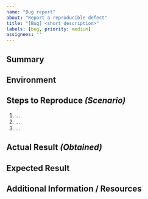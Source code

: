 ```yaml
---
name: "Bug report"
about: "Report a reproducible defect"
title: "[Bug] <short description>"
labels: [bug, priority: medium]
assignees: ''
---
```


<!--
Please fill out **every** section; remove any lines that do not apply.
Hidden comments like this one provide guidance and will not appear once the issue is submitted.
-->

## Summary
<!-- A concise description of the bug. -->

## Environment
<!-- OS, Python version, package version / commit SHA, GPU/CPU, etc. -->

## Steps to Reproduce *(Scenario)*
1. ...
2. ...
3. ...

## Actual Result *(Obtained)*
<!-- What happened? -->

## Expected Result
<!-- What you expected to see instead. -->

## Additional Information / Resources
<!-- Logs, screenshots, sample files, or links that help diagnose the problem. -->

